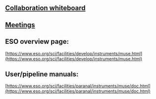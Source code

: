 


## [Collaboration whiteboard](https://docs.google.com/document/d/1JEt9ljtPOx73zWXnbt2phEjYK4LvhO8UjN-C8vIklGg/edit)
 
## [Meetings](https://docs.google.com/document/d/1Y2N9tZAJVAfWwIM3moslywh68UhCg0JRp9q60zr61Ug/edit?usp=sharing)

## ESO overview page:
[https://www.eso.org/sci/facilities/develop/instruments/muse.html](https://www.eso.org/sci/facilities/develop/instruments/muse.html)

## User/pipeline manuals:
[https://www.eso.org/sci/facilities/paranal/instruments/muse/doc.html](https://www.eso.org/sci/facilities/paranal/instruments/muse/doc.html)




